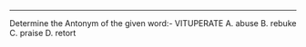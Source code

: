 

--------------
Determine the Antonym of the given word:- VITUPERATE
A. abuse
B. rebuke
C. praise
D. retort
<!-- Answer: Option C -->

<!-- VITUPERATE means bitter and abusive.
rebuke means daatna ya gaali dena
praise means प्रशंसा
retort means करारा जवाब ya kathorta se jawab dena -->


